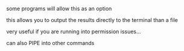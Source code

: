 some programs will allow this as an option

this allows you to output the results directly to the terminal than a file


very useful if you are running into permission issues...

can also PIPE into other commands